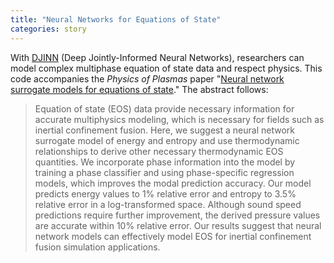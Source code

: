 ```yaml
---
title: "Neural Networks for Equations of State"
categories: story
---
```


With [DJINN](https://github.com/llnl/djinn) (Deep Jointly-Informed Neural Networks), researchers can model complex multiphase equation of state data and respect physics. This code accompanies the *Physics of Plasmas* paper "[Neural network surrogate models for equations of state](https://aip.scitation.org/doi/10.1063/5.0126708)." The abstract follows:

> Equation of state (EOS) data provide necessary information for accurate multiphysics modeling, which is necessary for fields such as inertial confinement fusion. Here, we suggest a neural network surrogate model of energy and entropy and use thermodynamic relationships to derive other necessary thermodynamic EOS quantities. We incorporate phase information into the model by training a phase classifier and using phase-specific regression models, which improves the modal prediction accuracy. Our model predicts energy values to 1% relative error and entropy to 3.5% relative error in a log-transformed space. Although sound speed predictions require further improvement, the derived pressure values are accurate within 10% relative error. Our results suggest that neural network models can effectively model EOS for inertial confinement fusion simulation applications.
